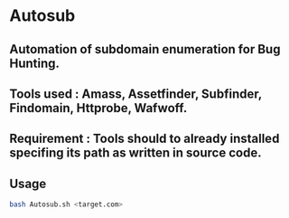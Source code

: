 # Autosub


## Automation of subdomain enumeration for Bug Hunting.


## Tools used : Amass, Assetfinder, Subfinder, Findomain, Httprobe, Wafwoff.


## Requirement : Tools should to already installed specifing its path as written in source code.


## Usage

```sh
bash Autosub.sh <target.com>
```
